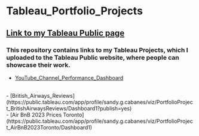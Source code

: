 # Tableau_Portfolio_Projects

## [Link to my Tableau Public page](https://public.tableau.com/app/profile/sandy.g.cabanes/vizzes)

### This repository contains links to my Tableau Projects, which I uploaded to the Tableau Public website, where people can showcase their work.<br>

- [YouTube_Channel_Performance_Dashboard](https://public.tableau.com/app/profile/sandy.g.cabanes/viz/PortfolioProject_YouTubeChannelPerformanceDashboard/YTChannelPerformance?publish=yes)
<br>
- [British_Airways_Reviews](https://public.tableau.com/app/profile/sandy.g.cabanes/viz/PortfolioProject_BritishAirwaysReviews/Dashboard1?publish=yes)
<br>
- [Air BnB 2023 Prices Toronto](https://public.tableau.com/app/profile/sandy.g.cabanes/viz/PortfolioProject_AirBnB2023Toronto/Dashboard1)
  


